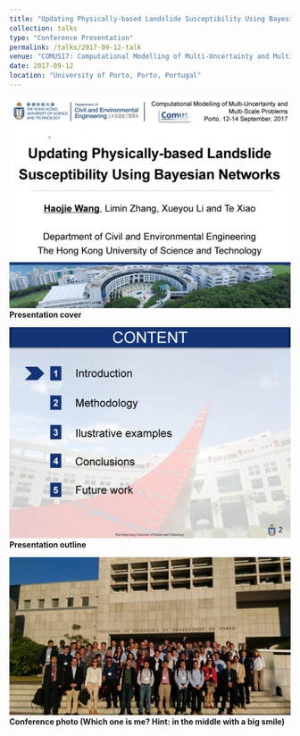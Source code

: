 ```yaml
---
title: "Updating Physically-based Landslide Susceptibility Using Bayesian Networks"
collection: talks
type: "Conference Presentation"
permalink: /talks/2017-09-12-talk
venue: "COMUS17: Computational Modelling of Multi-Uncertainty and Multi-Scale Problems"
date: 2017-09-12
location: "University of Porto, Porto, Portugal"
---
```


![Presentation cover](/images/Haojie%20WANG_COMUS17_modified_Page_01.jpg)
**Presentation cover**

![Presentation outline](/images/Haojie%20WANG_COMUS17_modified_Page_02.jpg)
**Presentation outline**

![Conference photo](/images/grupo-1.jpg)
**Conference photo (Which one is me? Hint: in the middle with a big smile)**
